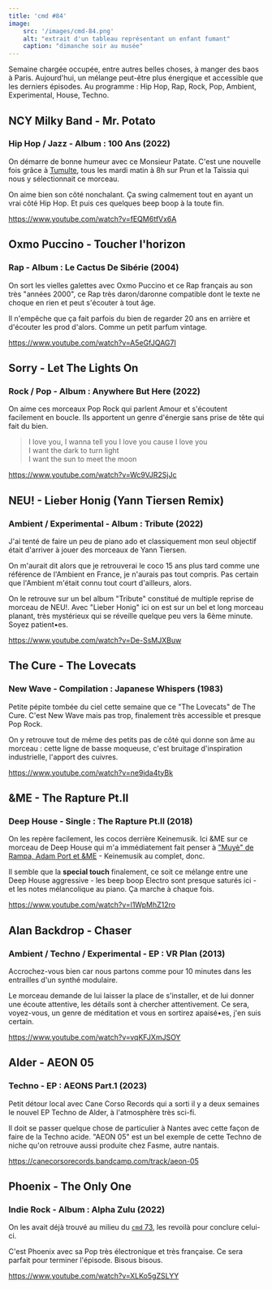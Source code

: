 ```yaml
---
title: 'cmd #84'
image:
    src: '/images/cmd-84.png'
    alt: "extrait d'un tableau représentant un enfant fumant"
    caption: "dimanche soir au musée"
---
```


Semaine chargée occupée, entre autres belles choses, à manger des baos à Paris. Aujourd'hui, un mélange peut-être plus énergique et accessible que les derniers épisodes. Au programme : Hip Hop, Rap, Rock, Pop, Ambient, Experimental, House, Techno.



## NCY Milky Band - Mr. Potato

### Hip Hop / Jazz - Album : 100 Ans (2022)

On démarre de bonne humeur avec ce Monsieur Patate. C'est une nouvelle fois grâce à [Tumulte](https://www.prun.net/emission/8301-tumulte), tous les mardi matin à 8h sur Prun et la Taïssia qui nous y sélectionnait ce morceau.

On aime bien son côté nonchalant. Ça swing calmement tout en ayant un vrai côté Hip Hop. Et puis ces quelques beep boop à la toute fin.

https://www.youtube.com/watch?v=fEQM6tfVx6A



## Oxmo Puccino - Toucher l'horizon

### Rap - Album : Le Cactus De Sibérie (2004)

On sort les vielles galettes avec Oxmo Puccino et ce Rap français au son très "années 2000", ce Rap très daron/daronne compatible dont le texte ne choque en rien et peut s'écouter à tout âge.

Il n'empêche que ça fait parfois du bien de regarder 20 ans en arrière et d'écouter les prod d'alors. Comme un petit parfum vintage.

https://www.youtube.com/watch?v=A5eGfJQAG7I




## Sorry - Let The Lights On

### Rock / Pop - Album : Anywhere But Here (2022)

On aime ces morceaux Pop Rock qui parlent Amour et s'écoutent facilement en boucle. Ils apportent un genre d'énergie sans prise de tête qui fait du bien.

> I love you, I wanna tell you I love you cause I love you <br/>
> I want the dark to turn light<br/>
> I want the sun to meet the moon<br/>

https://www.youtube.com/watch?v=Wc9VJR2SjJc



## NEU! - Lieber Honig (Yann Tiersen Remix)

### Ambient / Experimental - Album : Tribute (2022)

J'ai tenté de faire un peu de piano ado et classiquement mon seul objectif était d'arriver à jouer des morceaux de Yann Tiersen.

On m'aurait dit alors que je retrouverai le coco 15 ans plus tard comme une référence de l'Ambient en France, je n'aurais pas tout compris. Pas certain que l'Ambient m'était connu tout court d'ailleurs, alors.

On le retrouve sur un bel album "Tribute" constitué de multiple reprise de morceau de NEU!.  Avec "Lieber Honig" ici on est sur un bel et long morceau planant, très mystérieux qui se réveille quelque peu vers la 6ème minute. Soyez patient•es.

https://www.youtube.com/watch?v=De-SsMJXBuw



## The Cure - The Lovecats

### New Wave - Compilation : Japanese Whispers (1983)

Petite pépite tombée du ciel cette semaine que ce "The Lovecats" de The Cure. C'est New Wave mais pas trop, finalement très accessible et presque Pop Rock.

On y retrouve tout de même des petits pas de côté qui donne son âme au morceau : cette ligne de basse moqueuse, c'est bruitage d'inspiration industrielle, l'apport des cuivres.

https://www.youtube.com/watch?v=ne9ida4tyBk



## &ME - The Rapture Pt.II

### Deep House - Single : The Rapture Pt.II (2018)

On les repère facilement, les cocos derrière Keinemusik. Ici &ME sur ce morceau de Deep House qui m'a immédiatement fait penser à ["Muyè" de Rampa, Adam Port et &ME](https://keinemusik.bandcamp.com/track/muy-black-coffee-remix) - Keinemusik au complet, donc.

Il semble que la __special touch__ finalement, ce soit ce mélange entre une Deep House aggressive - les beep boop Electro sont presque saturés ici - et les notes mélancolique au piano. Ça marche à chaque fois.

https://www.youtube.com/watch?v=l1WpMhZ12ro



## Alan Backdrop - Chaser

### Ambient / Techno / Experimental - EP : VR Plan (2013)

Accrochez-vous bien car nous partons comme pour 10 minutes dans les entrailles d'un synthé modulaire.

Le morceau demande de lui laisser la place de s'installer, et de lui donner une écoute attentive, les détails sont à chercher attentivement. Ce sera, voyez-vous, un genre de méditation et vous en sortirez apaisé•es, j'en suis certain.

https://www.youtube.com/watch?v=vqKFJXmJSOY



## Alder - AEON 05

### Techno - EP : AEONS Part​.​1 (2023)

Petit détour local avec Cane Corso Records qui a sorti il y a deux semaines le nouvel EP Techno de Alder, à l'atmosphère très sci-fi.

Il doit se passer quelque chose de particulier à Nantes avec cette façon de faire de la Techno acide. "AEON 05" est un bel exemple de cette Techno de niche qu'on retrouve aussi produite chez Fasme, autre nantais.

https://canecorsorecords.bandcamp.com/track/aeon-05



## Phoenix - The Only One

### Indie Rock - Album : Alpha Zulu (2022)

On les avait déjà trouvé au milieu du [`cmd` 73](https://cmd.wuips.com/post/2022-11-11-cmd-73), les revoilà pour conclure celui-ci.

C'est Phoenix avec sa Pop très électronique et très française. Ce sera parfait pour terminer l'épisode. Bisous bisous.

https://www.youtube.com/watch?v=XLKo5gZSLYY




